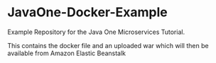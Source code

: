 # JavaOne-Docker-Example

Example Repository for the Java One Microservices Tutorial.

This contains the docker file and an uploaded war which will then be available from Amazon Elastic Beanstalk
